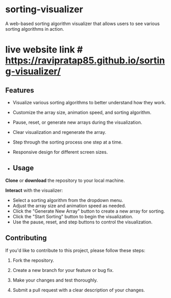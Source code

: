 # sorting-visualizer
A web-based sorting algorithm visualizer that allows users to see various sorting algorithms in action.


# live website link # https://ravipratap85.github.io/sorting-visualizer/



## Features

- Visualize various sorting algorithms to better understand how they work.
- Customize the array size, animation speed, and sorting algorithm.
- Pause, reset, or generate new arrays during the visualization.
- Clear visualization and regenerate the array.
- Step through the sorting process one step at a time.
- Responsive design for different screen sizes.

- ## Usage
 **Clone** or **download** the repository to your local machine.


 
 **Interact** with the visualizer:
- Select a sorting algorithm from the dropdown menu.
- Adjust the array size and animation speed as needed.
- Click the "Generate New Array" button to create a new array for sorting.
- Click the "Start Sorting" button to begin the visualization.
- Use the pause, reset, and step buttons to control the visualization.


## Contributing

If you'd like to contribute to this project, please follow these steps:

1. Fork the repository.

2. Create a new branch for your feature or bug fix.

3. Make your changes and test thoroughly.

4. Submit a pull request with a clear description of your changes.


